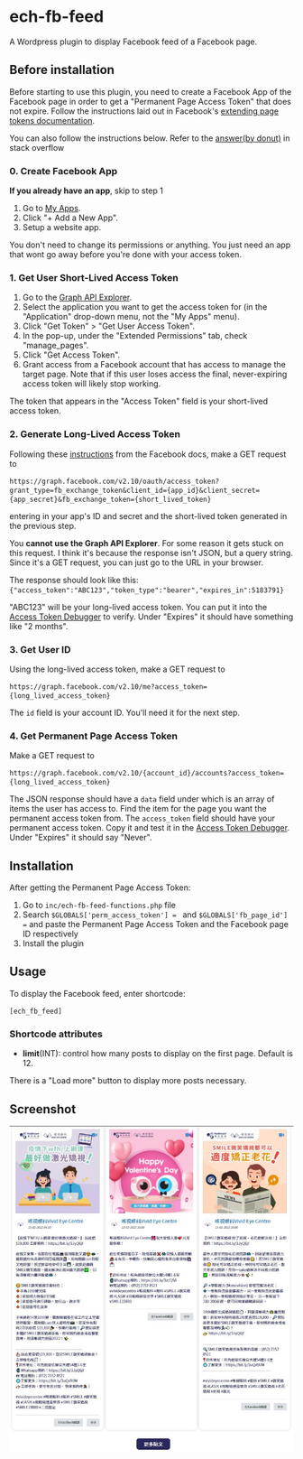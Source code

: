 # ech-fb-feed
A Wordpress plugin to display Facebook feed of a Facebook page.

## Before installation
Before starting to use this plugin, you need to create a Facebook App of the Facebook page in order to get a "Permanent Page Access Token" that does not expire. Follow the instructions laid out in Facebook's [extending page tokens documentation](https://developers.facebook.com/docs/facebook-login/access-tokens#extendingpagetokens).

You can also follow the instructions below. Refer to the [answer(by donut)](https://stackoverflow.com/questions/17197970/facebook-permanent-page-access-token/28418469#28418469) in stack overflow

### 0. Create Facebook App
**If you already have an app**, skip to step 1
1. Go to [My Apps](https://www.facebook.com/login.php?next=https%3A%2F%2Fdevelopers.facebook.com%2Fapps%2F).
2. Click "+ Add a New App".
3. Setup a website app.


You don't need to change its permissions or anything. You just need an app that wont go away before you're done with your access token.


### 1. Get User Short-Lived Access Token
1. Go to the [Graph API Explorer](https://developers.facebook.com/tools/explorer).
2. Select the application you want to get the access token for (in the "Application" drop-down menu, not the "My Apps" menu).
3. Click "Get Token" > "Get User Access Token".
4. In the pop-up, under the "Extended Permissions" tab, check "manage_pages".
5. Click "Get Access Token".
6. Grant access from a Facebook account that has access to manage the target page. Note that if this user loses access the final, never-expiring access token will likely stop working.


The token that appears in the "Access Token" field is your short-lived access token.



### 2. Generate Long-Lived Access Token
Following these [instructions](https://developers.facebook.com/docs/facebook-login/access-tokens#extending) from the Facebook docs, make a GET request to
```
https://graph.facebook.com/v2.10/oauth/access_token?grant_type=fb_exchange_token&client_id={app_id}&client_secret={app_secret}&fb_exchange_token={short_lived_token}
```
entering in your app's ID and secret and the short-lived token generated in the previous step.

You **cannot use the Graph API Explorer**. For some reason it gets stuck on this request. I think it's because the response isn't JSON, but a query string. Since it's a GET request, you can just go to the URL in your browser.

The response should look like this:
`{"access_token":"ABC123","token_type":"bearer","expires_in":5183791}`

"ABC123" will be your long-lived access token. You can put it into the [Access Token Debugger](https://www.facebook.com/login.php?next=https%3A%2F%2Fdevelopers.facebook.com%2Ftools%2Fdebug%2Faccesstoken) to verify. Under "Expires" it should have something like "2 months".


### 3. Get User ID
Using the long-lived access token, make a GET request to
```
https://graph.facebook.com/v2.10/me?access_token={long_lived_access_token}
```
The `id` field is your account ID. You'll need it for the next step.


### 4. Get Permanent Page Access Token
Make a GET request to
```
https://graph.facebook.com/v2.10/{account_id}/accounts?access_token={long_lived_access_token}
```

The JSON response should have a `data` field under which is an array of items the user has access to. Find the item for the page you want the permanent access token from. The `access_token` field should have your permanent access token. Copy it and test it in the [Access Token Debugger](https://www.facebook.com/login.php?next=https%3A%2F%2Fdevelopers.facebook.com%2Ftools%2Fdebug%2Faccesstoken). Under "Expires" it should say "Never".


## Installation
After getting the Permanent Page Access Token:
1. Go to `inc/ech-fb-feed-functions.php` file
2. Search `$GLOBALS['perm_access_token'] = ` and `$GLOBALS['fb_page_id'] =` and paste the Permanent Page Access Token and the Facebook page ID respectively
3. Install the plugin


## Usage
To display the Facebook feed, enter shortcode: 
```
[ech_fb_feed]
```

### Shortcode attributes
- **limit**(INT): control how many posts to display on the first page. Default is 12. 

There is a "Load more" button to display more posts necessary.

## Screenshot
![](https://github.com/ktkeepgoing/ech-fb-feed/blob/ee974e39ad33b119ba0c446171cfaae80bc64109/screenshots/fb-feed-screenshot.jpg)



